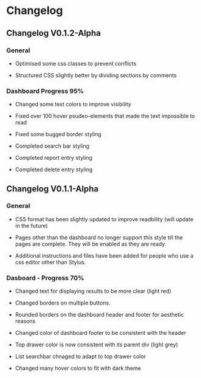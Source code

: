 # Changelog

## Changelog V0.1.2-Alpha

### General

- Optimised some css classes to prevent conflicts

- Structured CSS slightly better by dividing sections by comments

### Dashboard Progress 95%

- Changed some text colors to improve visibility

- Fixed over 100 hover psudeo-elements that made the text impossible to read

- Fixed some bugged border styling

- Completed search bar styling

- Completed report entry styling

- Completed delete entry styling

## Changelog V0.1.1-Alpha

### General

- CSS format has been slightly updated to improve readbility (will update in the future)

- Pages other than the dashboard no longer support this style till the pages are complete. They will be enabled as they are ready.

- Additional instructions and files have been added for people who use a css editor other than Stylus.

### Dasboard - Progress 70%

- Changed text for displaying results to be more clear (light red)

- Changed borders on multiple buttons.

- Rounded borders on the dashboard header and footer for aesthetic reasons

- Changed color of dashboard footer to be consistent with the header

- Top drawer color is now consistent with its parent div (light grey)

- List searchbar chnaged to adapt to top drawer color

- Changed many hover colors to fit with dark theme
